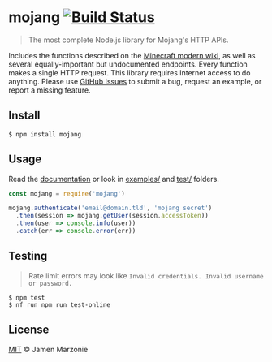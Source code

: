 # mojang [![Build Status](https://travis-ci.org/jamen/node-mojang.svg?branch=master)](https://travis-ci.org/jamen/node-mojang)

> The most complete Node.js library for Mojang's HTTP APIs.

Includes the functions described on the [Minecraft modern wiki](http://wiki.vg/Main_Page), as well as several equally-important but undocumented endpoints. Every function makes a single HTTP request. This library requires Internet access to do anything. Please use [GitHub Issues](https://github.com/jamen/node-mojang/issues) to submit a bug, request an example, or report a missing feature.

## Install
```shell
$ npm install mojang
```

## Usage
Read the [documentation](https://maccelerated.github.io/node-mojang) or look in [examples/](/tree/master/examples) and [test/](/tree/master/test) folders.

```js
const mojang = require('mojang')

mojang.authenticate('email@domain.tld', 'mojang secret')
  .then(session => mojang.getUser(session.accessToken))
  .then(user => console.info(user))
  .catch(err => console.error(err))
```

## Testing
> Rate limit errors may look like `Invalid credentials. Invalid username or password.`

```shell
$ npm test
$ nf run npm run test-online
```

## License
[MIT](LICENSE) &copy; Jamen Marzonie
